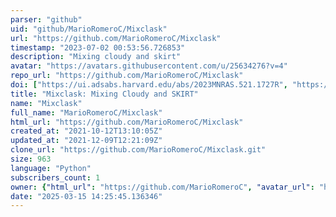 ```yaml
---
parser: "github"
uid: "github/MarioRomeroC/Mixclask"
url: "https://github.com/MarioRomeroC/Mixclask"
timestamp: "2023-07-02 00:53:56.726853"
description: "Mixing cloudy and skirt"
avatar: "https://avatars.githubusercontent.com/u/25634276?v=4"
repo_url: "https://github.com/MarioRomeroC/Mixclask"
doi: ["https://ui.adsabs.harvard.edu/abs/2023MNRAS.521.1727R", "https://ui.adsabs.harvard.edu/abs/2023ascl.soft06029R/abstract"]
title: "Mixclask: Mixing Cloudy and SKIRT"
name: "Mixclask"
full_name: "MarioRomeroC/Mixclask"
html_url: "https://github.com/MarioRomeroC/Mixclask"
created_at: "2021-10-12T13:10:05Z"
updated_at: "2021-12-09T12:21:09Z"
clone_url: "https://github.com/MarioRomeroC/Mixclask.git"
size: 963
language: "Python"
subscribers_count: 1
owner: {"html_url": "https://github.com/MarioRomeroC", "avatar_url": "https://avatars.githubusercontent.com/u/25634276?v=4", "login": "MarioRomeroC", "type": "User"}
date: "2025-03-15 14:25:45.136346"
---
```

